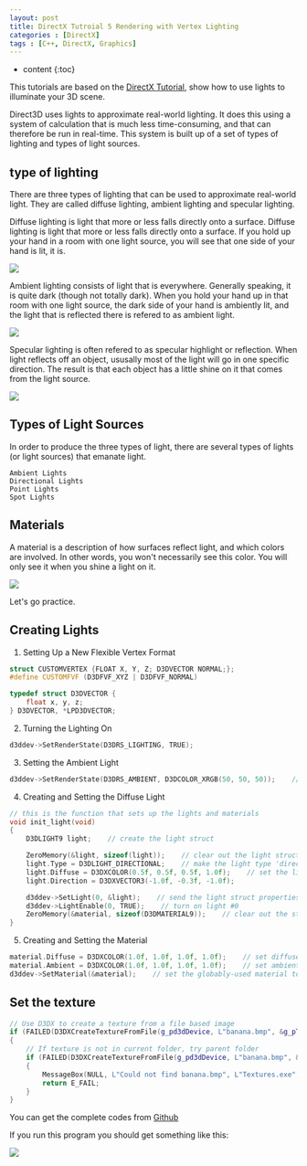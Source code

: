 ```yaml
---
layout: post
title: DirectX Tutroial 5 Rendering with Vertex Lighting
categories : [DirectX]
tags : [C++, DirectX, Graphics]
---
```


* content
{:toc}

This tutorials are based on the [DirectX Tutorial](http://www.directxtutorial.com/), show how to use lights to illuminate your 3D scene.

Direct3D uses lights to approximate real-world lighting. It does this using a system of calculation that is much less time-consuming, and that can therefore be run in real-time. This system is built up of a set of types of lighting and types of light sources.

## type of lighting

There are three types of lighting that can be used to approximate real-world light. They are called diffuse lighting, ambient lighting and specular lighting.

Diffuse lighting is light that more or less falls directly onto a surface. Diffuse lighting is light that more or less falls directly onto a surface. If you hold up your hand in a room with one light source, you will see that one side of your hand is lit, it is.

![](/images/directX/11.png)

Ambient lighting consists of light that is everywhere. Generally speaking, it is quite dark (though not totally dark). When you hold your hand up in that room with one light source, the dark side of your hand is ambiently lit, and the light that is reflected there is refered to as ambient light.

![](/images/directX/12.png)

Specular lighting is often refered to as specular highlight or reflection. When light reflects off an object, ususally most of the light will go in one specific direction. The result is that each object has a little shine on it that comes from the light source.

![](/images/directX/13.png)

## Types of Light Sources

In order to produce the three types of light, there are several types of lights (or light sources) that emanate light.

	Ambient Lights
	Directional Lights
	Point Lights
	Spot Lights

## Materials

A material is a description of how surfaces reflect light, and which colors are involved. In other words, you won't necessarily see this color. You will only see it when you shine a light on it.

![](/images/directX/14.png)

Let's go practice.

## Creating Lights

1. Setting Up a New Flexible Vertex Format
```cpp
struct CUSTOMVERTEX {FLOAT X, Y, Z; D3DVECTOR NORMAL;};
#define CUSTOMFVF (D3DFVF_XYZ | D3DFVF_NORMAL)

typedef struct D3DVECTOR {
    float x, y, z;
} D3DVECTOR, *LPD3DVECTOR;
```
2. Turning the Lighting On
```cpp
d3ddev->SetRenderState(D3DRS_LIGHTING, TRUE);
```
3. Setting the Ambient Light
```cpp
d3ddev->SetRenderState(D3DRS_AMBIENT, D3DCOLOR_XRGB(50, 50, 50));    // ambient light
```
4. Creating and Setting the Diffuse Light
```cpp
// this is the function that sets up the lights and materials
void init_light(void)
{
    D3DLIGHT9 light;    // create the light struct

    ZeroMemory(&light, sizeof(light));    // clear out the light struct for use
    light.Type = D3DLIGHT_DIRECTIONAL;    // make the light type 'directional light'
    light.Diffuse = D3DXCOLOR(0.5f, 0.5f, 0.5f, 1.0f);    // set the light's color
    light.Direction = D3DXVECTOR3(-1.0f, -0.3f, -1.0f);

    d3ddev->SetLight(0, &light);    // send the light struct properties to light #0
    d3ddev->LightEnable(0, TRUE);    // turn on light #0
    ZeroMemory(&material, sizeof(D3DMATERIAL9));    // clear out the struct for use
}
```
5. Creating and Setting the Material
```cpp
material.Diffuse = D3DXCOLOR(1.0f, 1.0f, 1.0f, 1.0f);    // set diffuse color to white
material.Ambient = D3DXCOLOR(1.0f, 1.0f, 1.0f, 1.0f);    // set ambient color to white
d3ddev->SetMaterial(&material);    // set the globably-used material to &material
```

## Set the texture

```cpp
// Use D3DX to create a texture from a file based image
if (FAILED(D3DXCreateTextureFromFile(g_pd3dDevice, L"banana.bmp", &g_pTexture)))
{
    // If texture is not in current folder, try parent folder
    if (FAILED(D3DXCreateTextureFromFile(g_pd3dDevice, L"banana.bmp", &g_pTexture)))
    {
        MessageBox(NULL, L"Could not find banana.bmp", L"Textures.exe", MB_OK);
        return E_FAIL;
    }
}
```

You can get the complete codes from [Github](https://github.com/Shanshan-IC/DirectX-Learning/blob/master/Rendering%20with%20Vertex%20Lighting.cpp)

If you run this program you should get something like this:

![](/images/directX/16.png)